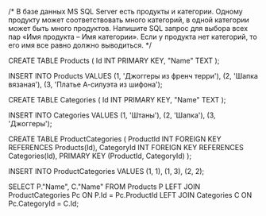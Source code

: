 /* 
В базе данных MS SQL Server есть продукты и категории.
Одному продукту может соответствовать много категорий, в одной категории может быть много продуктов.
Напишите SQL запрос для выбора всех пар «Имя продукта – Имя категории».
Если у продукта нет категорий, то его имя все равно должно выводиться.
*/
 
CREATE TABLE Products (
  Id INT PRIMARY KEY,
  "Name" TEXT
);

INSERT INTO Products
VALUES
  (1, 'Джоггеры из френч терри'),
  (2, 'Шапка вязаная'),
  (3, 'Платье А-силуэта из шифона');

CREATE TABLE Categories (
  Id INT PRIMARY KEY,
  "Name" TEXT
);

INSERT INTO Categories
VALUES
  (1, 'Штаны'),
  (2, 'Шапка'),
  (3, 'Джоггеры');

CREATE TABLE ProductCategories (
  ProductId INT FOREIGN KEY REFERENCES Products(Id),
  CategoryId INT FOREIGN KEY REFERENCES Categories(Id),
  PRIMARY KEY (ProductId, CategoryId)
);

INSERT INTO ProductCategories
VALUES
  (1, 1),
  (1, 3),
  (2, 2);

SELECT P."Name", C."Name"
FROM Products P
LEFT JOIN ProductCategories Pc
  ON P.Id = Pc.ProductId
LEFT JOIN Categories C
  ON Pc.CategoryId = C.Id;

